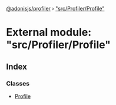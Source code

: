 [@adonisjs/profiler](../README.md) › ["src/Profiler/Profile"](_src_profiler_profile_.md)

# External module: "src/Profiler/Profile"

## Index

### Classes

* [Profile](../classes/_src_profiler_profile_.profile.md)
